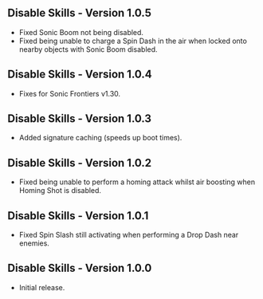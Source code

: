 ## Disable Skills - Version 1.0.5
- Fixed Sonic Boom not being disabled.
- Fixed being unable to charge a Spin Dash in the air when locked onto nearby objects with Sonic Boom disabled.

## Disable Skills - Version 1.0.4
- Fixes for Sonic Frontiers v1.30.

## Disable Skills - Version 1.0.3
- Added signature caching (speeds up boot times).

## Disable Skills - Version 1.0.2
- Fixed being unable to perform a homing attack whilst air boosting when Homing Shot is disabled.

## Disable Skills - Version 1.0.1
- Fixed Spin Slash still activating when performing a Drop Dash near enemies.

## Disable Skills - Version 1.0.0
- Initial release.